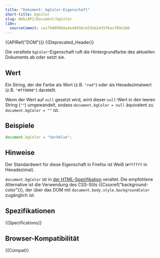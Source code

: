 ```yaml
---
title: "Dokument: bgColor-Eigenschaft"
short-title: bgColor
slug: Web/API/Document/bgColor
l10n:
  sourceCommit: cac79d099b0a4e48456cb53eb2435f6acf03e188
---
```


{{APIRef("DOM")}} {{Deprecated_Header}}

Die veraltete `bgColor`-Eigenschaft ruft die Hintergrundfarbe des aktuellen Dokuments ab oder setzt sie.

## Wert

Ein String, der die Farbe als Wort (z.B. `"red"`) oder als Hexadezimalwert (z.B. `"#ff0000"`) darstellt.

Wenn der Wert auf `null` gesetzt wird, wird dieser `null`-Wert in den leeren String (`""`) umgewandelt, sodass `document.bgColor = null` äquivalent zu `document.bgColor = ""` ist.

## Beispiele

```js
document.bgColor = "darkblue";
```

## Hinweise

Der Standardwert für diese Eigenschaft in Firefox ist Weiß (`#ffffff` in Hexadezimal).

`document.bgColor` ist in [der HTML-Spezifikation](https://html.spec.whatwg.org/multipage/obsolete.html#dom-document-bgcolor) veraltet. Die empfohlene Alternative ist die Verwendung des CSS-Stils {{Cssxref("background-color")}}, der über das DOM mit `document.body.style.backgroundColor` zugänglich ist.

## Spezifikationen

{{Specifications}}

## Browser-Kompatibilität

{{Compat}}
